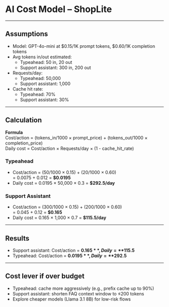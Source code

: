 # AI Cost Model – ShopLite

---

## Assumptions
- Model: GPT-4o-mini at $0.15/1K prompt tokens, $0.60/1K completion tokens
- Avg tokens in/out estimated:
  - Typeahead: 50 in, 20 out
  - Support assistant: 300 in, 200 out
- Requests/day:
  - Typeahead: 50,000
  - Support assistant: 1,000
- Cache hit rate:
  - Typeahead: 70%
  - Support assistant: 30%

---

## Calculation

**Formula**  
Cost/action = (tokens_in/1000 × prompt_price) + (tokens_out/1000 × completion_price)  
Daily cost = Cost/action × Requests/day × (1 - cache_hit_rate)

### Typeahead
- Cost/action = (50/1000 × 0.15) + (20/1000 × 0.60)  
= 0.0075 + 0.012 = **$0.0195**  
- Daily cost = 0.0195 × 50,000 × 0.3 = **$292.5/day**

### Support Assistant
- Cost/action = (300/1000 × 0.15) + (200/1000 × 0.60)  
= 0.045 + 0.12 = **$0.165**  
- Daily cost = 0.165 × 1,000 × 0.7 = **$115.5/day**

---

## Results
- Support assistant: Cost/action = **$0.165**, Daily = **$115.5**  
- Typeahead: Cost/action = **$0.0195**, Daily = **$292.5**

---

## Cost lever if over budget
- Typeahead: cache more aggressively (e.g., prefix cache up to 90%)  
- Support assistant: shorten FAQ context window to ≤200 tokens  
- Explore cheaper models (Llama 3.1 8B) for low-risk flows
